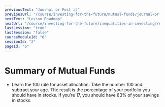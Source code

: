 ```yaml
---
previousText: "Journal or Post it"
previousUrl: "/course/investing-for-the-future/mutual-funds/journal-or-post-it"
nextText: "Lesson Roadmap"
nextUrl: "/course/investing-for-the-future/inequalities-in-investing/roadmap"
lastLession: "true"
lastSession: "false"
courseModuleId: "6"
sessionId: "2"
pageId: "6"
---
```



# Summary of Mutual Funds

- Learn the 100 rule for asset allocation. Take the number 100 and subtract your age. The result is the percentage of your portfolio you should have in stocks. If you’re 17, you should have 83% of your savings in stocks. 
